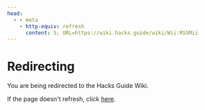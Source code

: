 ```yaml
---
head:
  - - meta
    - http-equiv: refresh
      content: 5; URL=https://wiki.hacks.guide/wiki/Wii:RSSMii
---
```


# Redirecting

You are being redirected to the Hacks Guide Wiki.

If the page doesn't refresh, click [here](https://wiki.hacks.guide/wiki/Wii:RSSMii).
